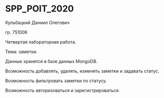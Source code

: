 # SPP_POIT_2020
Кульбацкий Даниил Олегович

гр. 751006

Четвертая лабораторная работа.

Тема: заметки.

Данные хранятся в базе данных MongoDB.

Возможность добавлять, удалять, изменять заметки и задавать статус.

Возможность фильтровать заметки по статусу.

Возможность авторизоваться и зарегистрироваться.
